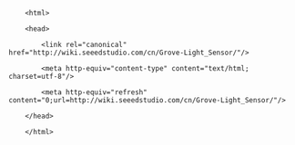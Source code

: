 <!DOCTYPE html>
        <html>
        <head>
            <link rel="canonical" href="http://wiki.seeedstudio.com/cn/Grove-Light_Sensor/"/>
            <meta http-equiv="content-type" content="text/html; charset=utf-8"/>
            <meta http-equiv="refresh" content="0;url=http://wiki.seeedstudio.com/cn/Grove-Light_Sensor/"/>
        </head>
        </html>